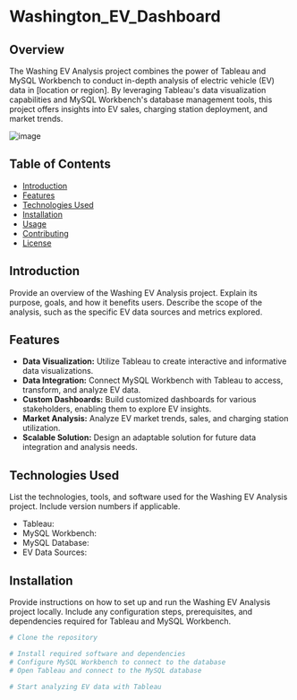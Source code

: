 # Washington_EV_Dashboard
## Overview

The Washing EV Analysis project combines the power of Tableau and MySQL Workbench to conduct in-depth analysis of electric vehicle (EV) data in [location or region]. By leveraging Tableau's data visualization capabilities and MySQL Workbench's database management tools, this project offers insights into EV sales, charging station deployment, and market trends.

![image](https://github.com/Rohan2246/Washington_EV_Dashboard/assets/143319302/d8f46fd7-635a-4782-be24-313dae25d0cc)


## Table of Contents

- [Introduction](#introduction)
- [Features](#features)
- [Technologies Used](#technologies-used)
- [Installation](#installation)
- [Usage](#usage)
- [Contributing](#contributing)
- [License](#license)

## Introduction

Provide an overview of the Washing EV Analysis project. Explain its purpose, goals, and how it benefits users. Describe the scope of the analysis, such as the specific EV data sources and metrics explored.

## Features

- **Data Visualization:** Utilize Tableau to create interactive and informative data visualizations.
- **Data Integration:** Connect MySQL Workbench with Tableau to access, transform, and analyze EV data.
- **Custom Dashboards:** Build customized dashboards for various stakeholders, enabling them to explore EV insights.
- **Market Analysis:** Analyze EV market trends, sales, and charging station utilization.
- **Scalable Solution:** Design an adaptable solution for future data integration and analysis needs.

## Technologies Used

List the technologies, tools, and software used for the Washing EV Analysis project. Include version numbers if applicable.

- Tableau: 
- MySQL Workbench: 
- MySQL Database:
- EV Data Sources:

## Installation

Provide instructions on how to set up and run the Washing EV Analysis project locally. Include any configuration steps, prerequisites, and dependencies required for Tableau and MySQL Workbench.

```bash
# Clone the repository

# Install required software and dependencies 
# Configure MySQL Workbench to connect to the database
# Open Tableau and connect to the MySQL database

# Start analyzing EV data with Tableau
